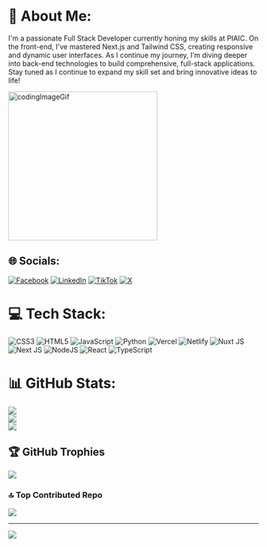 # 💫 About Me:
I'm a passionate Full Stack Developer currently honing my skills at PIAIC. On the front-end, I've mastered Next.js and Tailwind CSS, creating responsive and dynamic user interfaces. As I continue my journey, I’m diving deeper into back-end technologies to build comprehensive, full-stack applications. Stay tuned as I continue to expand my skill set and bring innovative ideas to life!

<img width="300px" src="https://cdn.dribbble.com/users/1292677/screenshots/6139167/avento.gif" alt="codingImageGif">

## 🌐 Socials:
[![Facebook](https://img.shields.io/badge/Facebook-%231877F2.svg?logo=Facebook&logoColor=white)](https://facebook.com/https://www.facebook.com/tayyab.khalid.5070) [![LinkedIn](https://img.shields.io/badge/LinkedIn-%230077B5.svg?logo=linkedin&logoColor=white)](https://linkedin.com/in/http://www.linkedin.com/in/muhammad-tayyab-khalid-tayyabk993) [![TikTok](https://img.shields.io/badge/TikTok-%23000000.svg?logo=TikTok&logoColor=white)](https://tiktok.com/@https://www.tiktok.com/@tayyabkhalid993?_t=8pd3Fwojl6W&_r=1) [![X](https://img.shields.io/badge/X-black.svg?logo=X&logoColor=white)](https://x.com/https://x.com/TayyabK993?t=Me6-ULEimqiZR6jBTWGOwQ&s=09) 

# 💻 Tech Stack:
![CSS3](https://img.shields.io/badge/css3-%231572B6.svg?style=for-the-badge&logo=css3&logoColor=white) ![HTML5](https://img.shields.io/badge/html5-%23E34F26.svg?style=for-the-badge&logo=html5&logoColor=white) ![JavaScript](https://img.shields.io/badge/javascript-%23323330.svg?style=for-the-badge&logo=javascript&logoColor=%23F7DF1E) ![Python](https://img.shields.io/badge/python-3670A0?style=for-the-badge&logo=python&logoColor=ffdd54) ![Vercel](https://img.shields.io/badge/vercel-%23000000.svg?style=for-the-badge&logo=vercel&logoColor=white) ![Netlify](https://img.shields.io/badge/netlify-%23000000.svg?style=for-the-badge&logo=netlify&logoColor=#00C7B7) ![Nuxt JS](https://img.shields.io/badge/Nuxt-002E3B?style=for-the-badge&logo=nuxt.js&logoColor=#00DC82) ![Next JS](https://img.shields.io/badge/Next-black?style=for-the-badge&logo=next.js&logoColor=white) ![NodeJS](https://img.shields.io/badge/node.js-6DA55F?style=for-the-badge&logo=node.js&logoColor=white) ![React](https://img.shields.io/badge/react-%2320232a.svg?style=for-the-badge&logo=react&logoColor=%2361DAFB) ![TypeScript](https://img.shields.io/badge/typescript-%23007ACC.svg?style=for-the-badge&logo=typescript&logoColor=white)
# 📊 GitHub Stats:
![](https://github-readme-stats.vercel.app/api?username=Tayyabkhalid993&theme=dark&hide_border=false&include_all_commits=false&count_private=false)<br/>
![](https://github-readme-streak-stats.herokuapp.com/?user=Tayyabkhalid993&theme=dark&hide_border=false)<br/>
![](https://github-readme-stats.vercel.app/api/top-langs/?username=Tayyabkhalid993&theme=dark&hide_border=false&include_all_commits=false&count_private=false&layout=compact)

## 🏆 GitHub Trophies
![](https://github-profile-trophy.vercel.app/?username=Tayyabkhalid993&theme=radical&no-frame=false&no-bg=true&margin-w=4)

### 🔝 Top Contributed Repo
![](https://github-contributor-stats.vercel.app/api?username=Tayyabkhalid993&limit=5&theme=dark&combine_all_yearly_contributions=true)

---
[![](https://visitcount.itsvg.in/api?id=Tayyabkhalid993&icon=0&color=0)](https://visitcount.itsvg.in)

<!-- Proudly created with GPRM ( https://gprm.itsvg.in ) -->
